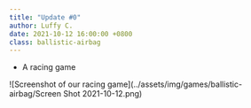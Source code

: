 ```yaml
---
title: "Update #0"
author: Luffy C.
date: 2021-10-12 16:00:00 +0800
class: ballistic-airbag
---
```


- A racing game

![Screenshot of our racing game](../assets/img/games/ballistic-airbag/Screen Shot 2021-10-12.png)